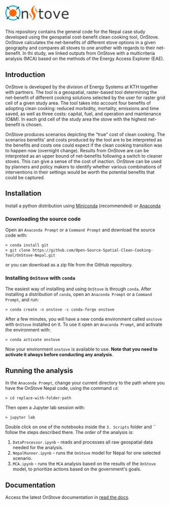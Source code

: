 # <img src="assets/img/OnStoveLogoColor.svg" alt="drawing" style="width:200px"/>

This repository contains the general code for the Nepal case study developed using the geospatial 
cost-benefit clean cooking tool, OnStove. OnStove calculates the net-benefits of different stove 
options in a given geography and compares all stoves to one another with regards to their net-benefit.
In thi study, we linked outputs from OnStove with a multicriteria analysis (MCA) based on the methods of the 
Energy Access Explorer (EAE).

## Introduction 
OnStove is developed by the division of Energy Systems at KTH together with partners. The tool is a 
geospatial, raster-based tool determining the net-benefit of different cooking solutions selected by 
the user for raster grid cell of a given study area. The tool takes into account four benefits of 
adopting clean cooking: reduced morbidity, mortality, emissions and time saved, as well as three costs: 
capital, fuel, and operation and maintenance (O&M). In each grid cell of the study area the 
stove with the highest net-benefit is chosen.

OnStove produces scenarios depicting the “true” cost of clean cooking. The scenarios benefits' and costs
produced by the tool are to be interpreted as the benefits and costs one could expect if the clean 
cooking transition was to happen now (overnight change). Results from OnStove are can be interpreted as 
an upper bound of net-benefits following a switch to cleaner stoves. This can give a sense of the cost 
of inaction. OnStove can be used by planners and policy makers to identify whether various 
combinations of interventions in their settings would be worth the potential benefits that could be 
captured.

## Installation 
Install a python distribution using
[Miniconda](https://docs.conda.io/en/latest/miniconda.html#) (recommended) or
[Anaconda](https://www.anaconda.com/)

### Downloading the source code
Open an `Anaconda Prompt` or a `Command Prompt` and download the source code with:
```
> conda install git
> git clone https://github.com/Open-Source-Spatial-Clean-Cooking-Tool/OnStove-Nepal.git
```
or you can download as a zip file from the GitHub repository.

### Installing ``OnStove`` with `conda`
The easiest way of installing and using `OnStove` is through `conda`. After installing a distribution of 
`conda`, open an `Anaconda Prompt` or a `Command Prompt`, and run:
```
> conda create -n onstove -c conda-forge onstove
```
After a few minutes, you will have a new conda environment called `onstove` with `OnStove` installed 
on it. To use it open an `Anaconda Prompt`, and activate the environment with:
```
> conda activate onstove
```
Now your environment `onstove` is available to use. **Note that you need to activate it
always before conducting any analysis**.

## Running the analysis
In the `Anaconda Prompt`, change your current directory to the path where you have the OnStove Nepal 
code, using the command `cd`: 
```
> cd replace-with-folder-path
```
Then open a Jupyter lab session with:
```
> jupyter lab
```
Double click on one of the notebooks inside the `3. Scripts` folder and `` follow the steps described
there. The order of the analysis is:
1. ``DataProcessor.ipynb`` - reads and processes all raw geospatial data needed for the analysis.
2. ``NepalRunner.ipynb`` - runs the `OnStove` model for Nepal for one selected scenario.
3. ``MCA.ipynb`` - runs the `MCA` analysis based on the results of the `OnStove` model, to prioritize 
actions based on the government's goals.

## Documentation
Access the latest OnStove documentation in [read the docs](https://onstove-documentation.readthedocs.io/en/latest/?badge=latest).
